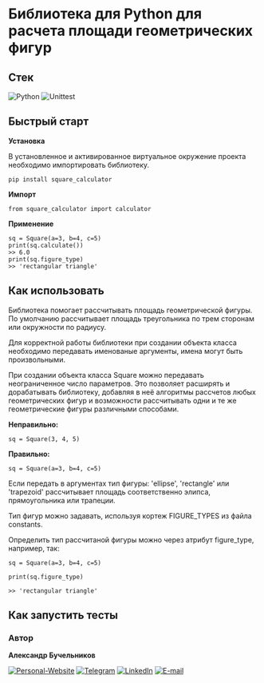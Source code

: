 # Библиотека для Python для расчета площади геометрических фигур

## Стек

![Python](https://img.shields.io/badge/-Python-black?style=for-the-badge&logo=python)
![Unittest](https://img.shields.io/badge/-Unittest-black?style=for-the-badge&logo=unittest)

## Быстрый старт
**Установка**

В установленное и активированное виртуальное окружение проекта необходимо импортировать библиотеку.
```
pip install square_calculator
```
**Импорт**
```
from square_calculator import calculator
```

**Применение**
```
sq = Square(a=3, b=4, c=5)
print(sq.calculate())
>> 6.0
print(sq.figure_type)
>> 'rectangular triangle'
```

## Как использовать

Библиотека помогает рассчитывать площадь геометрической фигуры.
По умолчанию рассчитывает площадь треугольника по трем сторонам или окружности по радиусу.

Для корректной работы библиотеки при создании объекта класса необходимо передавать именованые аргументы, имена могут быть произвольными.

При создании объекта класса Square можно передавать неограниченное число параметров.
Это позволяет расширять и дорабатывать библиотеку, добавляя в неё алгоритмы рассчетов любых геометрических фигур и возможности рассчитывать одни и те же геометрические фигуры различными способами.

**Неправильно:**
```
sq = Square(3, 4, 5)
```

**Правильно:**
```
sq = Square(a=3, b=4, c=5)
```

Если передать в аргументах тип фигуры:
'ellipse', 'rectangle' или 'trapezoid'
рассчитывает площадь соответственно
элипса, прямоугольника или трапеции.

Тип фигур можно задавать,
используя кортеж FIGURE_TYPES из файла constants.

Определить тип рассчитаной фигуры можно через атрибут figure_type, например, так:

```
sq = Square(a=3, b=4, c=5)

print(sq.figure_type)

>> 'rectangular triangle'
```

## Как запустить тесты

### Автор

**Александр Бучельников**

[![Personal-Website](https://img.shields.io/badge/-Personal_website-black?style=for-the-badge&logo=)](https://buchelnikov.ddns.net/)
[![Telegram](https://img.shields.io/badge/-Telegram-black?style=for-the-badge&logo=Telegram)](https://t.me/aleksandr_buchelnikov)
[![LinkedIn](https://img.shields.io/badge/-LinkedIn-black?style=for-the-badge&logo=LinkedIn)](https://www.linkedin.com/in/aleksandr-buchelnikov/)
[![E-mail](https://img.shields.io/badge/-E_mail-black?style=for-the-badge&logo=Gmail)](mailto:al.buchelnikov@gmail.com)